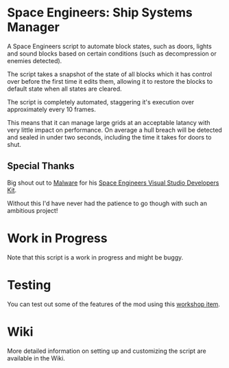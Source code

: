 
# Space Engineers: Ship Systems Manager
A Space Engineers script to automate block states, such as doors, lights and sound blocks based on certain conditions (such as decompression or enemies detected).

The script takes a snapshot of the state of all blocks which it has control over before the first time it edits them, allowing it to restore the blocks to default state when all states are cleared.

The script is completely automated, staggering it's execution over approximately every 10 frames.

This means that it can manage large grids at an acceptable latancy with very little impact on performance. On average a hull breach will be detected and sealed in under two seconds, including the time it takes for doors to shut.

## Special Thanks
Big shout out to [Malware](https://github.com/malware-dev) for his [Space Engineers Visual Studio Developers Kit](https://github.com/malware-dev/MDK-SE).

Without this I'd have never had the patience to go though with such an ambitious project!

# Work in Progress
Note that this script is a work in progress and might be buggy.

# Testing

You can test out some of the features of the mod using this [workshop item](https://steamcommunity.com/sharedfiles/filedetails/?id=1541443254).

# Wiki

More detailed information on setting up and customizing the script are available in the Wiki.
